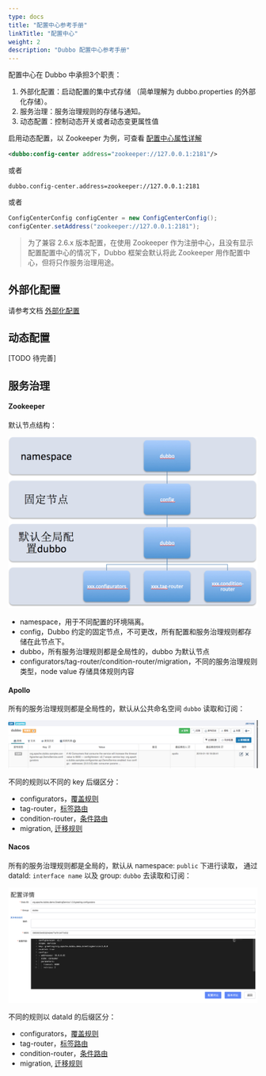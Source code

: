 ```yaml
---
type: docs
title: "配置中心参考手册"
linkTitle: "配置中心"
weight: 2
description: "Dubbo 配置中心参考手册"
---
```


配置中心在 Dubbo 中承担3个职责：

1. 外部化配置：启动配置的集中式存储 （简单理解为 dubbo.properties 的外部化存储）。
2. 服务治理：服务治理规则的存储与通知。
3. 动态配置：控制动态开关或者动态变更属性值

启用动态配置，以 Zookeeper 为例，可查看 [配置中心属性详解](../../references/xml/dubbo-config-center)

```xml
<dubbo:config-center address="zookeeper://127.0.0.1:2181"/>
```

或者

```properties
dubbo.config-center.address=zookeeper://127.0.0.1:2181
```

或者

```java
ConfigCenterConfig configCenter = new ConfigCenterConfig();
configCenter.setAddress("zookeeper://127.0.0.1:2181");
```

> 为了兼容 2.6.x 版本配置，在使用 Zookeeper 作为注册中心，且没有显示配置配置中心的情况下，Dubbo 框架会默认将此 Zookeeper 用作配置中心，但将只作服务治理用途。

## 外部化配置
请参考文档 [外部化配置](../configuration/external-config)

## 动态配置
[TODO 待完善]

## 服务治理

#### Zookeeper

默认节点结构：

![zk-configcenter-governance](/imgs/user/zk-configcenter-governance.jpg)

- namespace，用于不同配置的环境隔离。
- config，Dubbo 约定的固定节点，不可更改，所有配置和服务治理规则都存储在此节点下。
- dubbo，所有服务治理规则都是全局性的，dubbo 为默认节点
- configurators/tag-router/condition-router/migration，不同的服务治理规则类型，node value 存储具体规则内容

#### Apollo

所有的服务治理规则都是全局性的，默认从公共命名空间 `dubbo` 读取和订阅：

![apollo-configcenter-governance.jpg](/imgs/user/apollo-configcenter-governance.jpg)

不同的规则以不同的 key 后缀区分：

- configurators，[覆盖规则](../../examples/config-rule)
- tag-router，[标签路由](../../examples/routing-rule)
- condition-router，[条件路由](../../examples/condition-router)
- migration, [迁移规则](../../examples/todo)

#### Nacos

所有的服务治理规则都是全局的，默认从 namespace: `public` 下进行读取， 通过 dataId: `interface name` 以及 group: `dubbo` 去读取和订阅：

![nacos-configcenter-governance.jpg](/imgs/user/nacos-configcenter-governance.png)

不同的规则以 dataId 的后缀区分：

- configurators，[覆盖规则](../../examples/config-rule)
- tag-router，[标签路由](../../examples/routing-rule)
- condition-router，[条件路由](../../examples/condition-router)
- migration, [迁移规则](../../examples/todo)

